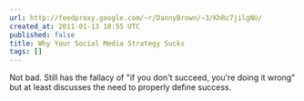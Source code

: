```yaml
---
url: http://feedproxy.google.com/~r/DannyBrown/~3/KhRc7jilgNU/
created_at: 2011-01-13 18:55 UTC
published: false
title: Why Your Social Media Strategy Sucks
tags: []
---
```


Not bad. Still has the fallacy of "if you don't succeed, you're doing it wrong" but at least discusses the need to properly define success.

